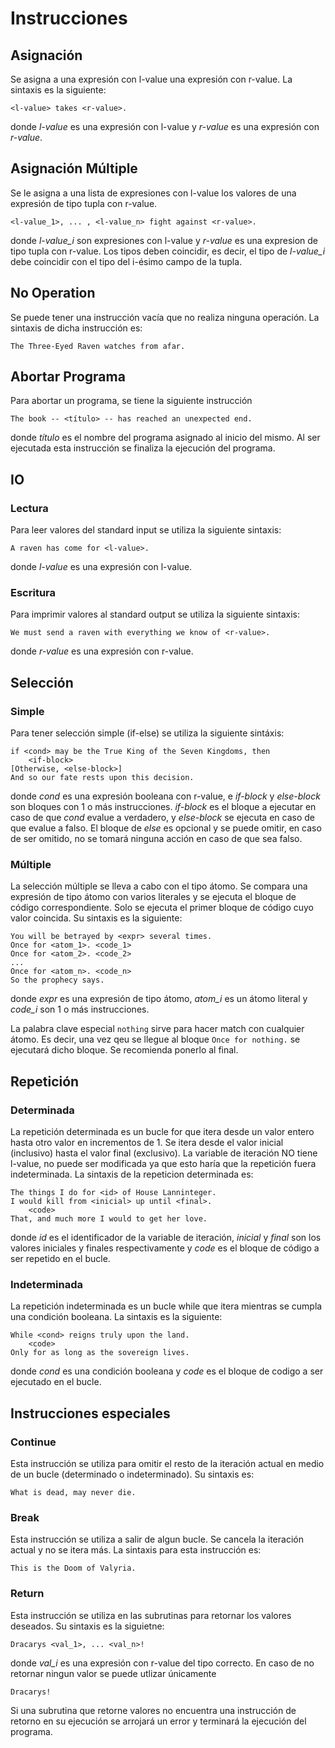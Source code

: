 # Instrucciones

## Asignación

Se asigna a una expresión con l-value una expresión con r-value.
La sintaxis es la siguiente:
```
<l-value> takes <r-value>.
```
donde *l-value* es una expresión con l-value y *r-value*
es una expresión con *r-value*.

## Asignación Múltiple

Se le asigna a una lista de expresiones con l-value los valores
de una expresión de tipo tupla con r-value.
```
<l-value_1>, ... , <l-value_n> fight against <r-value>.
```
donde *l-value_i* son expresiones con l-value y *r-value*
es una expresion de tipo tupla con r-value. Los tipos deben
coincidir, es decir, el tipo de *l-value_i* debe coincidir
con el tipo del i-ésimo campo de la tupla.

## No Operation

Se puede tener una instrucción vacía que no realiza ninguna
operación. La sintaxis de dicha instrucción es:

```
The Three-Eyed Raven watches from afar.
```

## Abortar Programa

Para abortar un programa, se tiene la siguiente instrucción

```
The book -- <título> -- has reached an unexpected end.
```
donde *título* es el nombre del programa asignado al inicio
del mismo. Al ser ejecutada esta instrucción se finaliza
la ejecución del programa.

## IO

### Lectura

Para leer valores del standard input se utiliza la siguiente
sintaxis:
```
A raven has come for <l-value>.
```
donde *l-value* es una expresión con l-value.

### Escritura

Para imprimir valores al standard output se utiliza la siguiente
sintaxis:

```
We must send a raven with everything we know of <r-value>.
```
donde *r-value* es una expresión con r-value.

## Selección

### Simple

Para tener selección simple (if-else) se utiliza la siguiente
sintáxis:
```
if <cond> may be the True King of the Seven Kingdoms, then
    <if-block>
[Otherwise, <else-block>]
And so our fate rests upon this decision.
```
donde *cond* es una expresión booleana con r-value, e *if-block*
y *else-block* son bloques con 1 o más instrucciones.
*if-block* es el bloque a ejecutar en caso de que *cond*
evalue a verdadero, y *else-block* se ejecuta en caso de
que evalue a falso. El bloque de *else* es opcional y se
puede omitir, en caso de ser omitido, no se tomará ninguna
acción en caso de que sea falso.

### Múltiple

La selección múltiple se lleva a cabo con el tipo átomo.
Se compara una expresión de tipo átomo con varios literales
y se ejecuta el bloque de código correspondiente. Solo
se ejecuta el primer bloque de código cuyo valor coincida.
Su sintaxis es la siguiente:

```
You will be betrayed by <expr> several times.
Once for <atom_1>. <code_1>
Once for <atom_2>. <code_2>
...
Once for <atom_n>. <code_n>
So the prophecy says.
```
donde *expr* es una expresión de tipo átomo,
*atom_i* es un átomo literal y *code_i* son 1 o más
instrucciones.

La palabra clave especial `nothing` sirve para hacer match
con cualquier átomo. Es decir, una vez qeu se llegue al
bloque `Once for nothing.` se ejecutará dicho bloque. Se
recomienda ponerlo al final.

## Repetición

### Determinada

La repetición determinada es un bucle for que itera desde
un valor entero hasta otro valor en incrementos de 1.
Se itera desde el valor inicial (inclusivo) hasta el valor
final (exclusivo). La variable de iteración NO tiene l-value,
no puede ser modificada ya que esto haría que la repetición
fuera indeterminada. La sintaxis de la repeticion determinada
es:

```
The things I do for <id> of House Lanninteger.
I would kill from <inicial> up until <final>.
    <code>
That, and much more I would to get her love.
```
donde *id* es el identificador de la variable de iteración,
*inicial* y *final* son los valores iniciales y finales
respectivamente y *code* es el bloque de código a
ser repetido en el bucle.

### Indeterminada

La repetición indeterminada es un bucle while que itera
mientras se cumpla una condición booleana. La sintaxis
es la siguiente:

```
While <cond> reigns truly upon the land.
    <code>
Only for as long as the sovereign lives.
```
donde *cond* es una condición booleana y *code* es el
bloque de codigo a ser ejecutado en el bucle.

## Instrucciones especiales

### Continue

Esta instrucción se utiliza para omitir el resto de la iteración
actual en medio de un bucle (determinado o indeterminado).
Su sintaxis es:
```
What is dead, may never die.
```

### Break

Esta instrucción se utiliza a salir de algun bucle. Se cancela
la iteración actual y no se itera más. La sintaxis para
esta instrucción es:
```
This is the Doom of Valyria.
```

### Return

Esta instrucción se utiliza en las subrutinas para retornar
los valores deseados. Su sintaxis es la siguietne:
```
Dracarys <val_1>, ... <val_n>!
```
donde *val_i* es una expresión con r-value del tipo correcto.
En caso de no retornar ningun valor se puede utlizar
únicamente
```
Dracarys!
```

Si una subrutina que retorne valores
no encuentra una instrucción de retorno en su ejecución
se arrojará un error y terminará la ejecución del programa.
